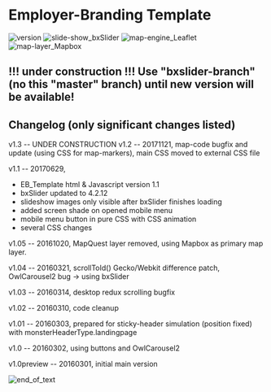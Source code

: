 # Employer-Branding Template
![version](https://img.shields.io/badge/version-1.2-orange.svg) 
![slide-show_bxSlider](https://img.shields.io/badge/slide--show-bxSlider-blue.svg) ![map-engine_Leaflet](https://img.shields.io/badge/map--engine-Leaflet-blue.svg) ![map-layer_Mapbox](https://img.shields.io/badge/map--layer-Mapbox-blue.svg)

!!! under construction !!! Use "bxslider-branch" (no this "master" branch) until new version will be available!
----------------------------------

Changelog (only significant changes listed)
-------------------------------------------
v1.3 -- UNDER CONSTRUCTION
v1.2 -- 20171121, map-code bugfix and update (using CSS for map-markers), main CSS moved to external CSS file

v1.1 -- 20170629,
- EB_Template html & Javascript version 1.1
- bxSlider updated to 4.2.12
- slideshow images only visible after bxSlider finishes loading
- added screen shade on opened mobile menu
- mobile menu button in pure CSS with CSS animation
- several CSS changes

v1.05 -- 20161020, MapQuest layer removed, using Mapbox as primary map layer.

v1.04 -- 20160321, scrollToId() Gecko/Webkit difference patch, OwlCarousel2 bug -> using bxSlider

v1.03 -- 20160314, desktop redux scrolling bugfix

v1.02 -- 20160310, code cleanup

v1.01 -- 20160303, prepared for sticky-header simulation (position fixed) with monsterHeaderType.landingpage

v1.0 -- 20160302, using buttons and OwlCarousel2

v1.0preview -- 20160301, initial main version

![end_of_text](https://img.shields.io/badge/end%20of%20readme--yellow.svg)
